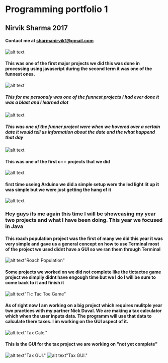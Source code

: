 # Programming portfolio 1
## Nirvik Sharma 2017

#### Contact me at sharmanirvik1@gmail.com
![alt text](https://nirviksharma.github.io/Programming1Portfolio/pic.png "Logo Title Text 1")


####  This was one of the first major projects we did this was done in processing using javascript during the second term it was one of the funnest ones. 
 
![alt text](https://nirviksharma.github.io/Programming1Portfolio/calc.png "Logo Title Text 1")

##### This for me personaly was one of the funnest projects I had ever done it was a blast and I learned alot 
![alt text](https://nirviksharma.github.io/Programming1Portfolio/pong.png "Logo Title Text 1")

##### This was one of the funner project were when we hovered over a certain date it would tell us information about the date and the what happend that day 
![alt text](https://nirviksharma.github.io/Programming1Portfolio/timeline.png "Logo Title Text 1")

#### This was one of the first c++ projects that we did 
![alt text](https://nirviksharma.github.io/Programming1Portfolio/UML.png "Logo Title Text 1")

#### first time useing Arduino we did a simple setup were the led light lit up it was simple but we were just getting the hang of it 
![alt text](https://nirviksharma.github.io/Programming1Portfolio/h.png "Logo Title Text 1")


### Hey guys its me again this time I will be showcasing my year two projects and what I have been doing. This year we focused in Java 

#### This roach population project was the first of many we did this year it was very simple and gave us a general concept on how to use Terminal most of the project we used didnt have a GUI so we ran them through Terminal 

![alt text](https://nirviksharma.github.io/Programming1Portfolio/roach.png)"Roach Population"

#### Some projects we worked on we did not complete like the tictactoe game project we simpliy didnt have engough time but we I do I will be sure to come back to it and finish it
![alt text](https://nirviksharma.github.io/Programming1Portfolio/tictactoe.png)"Tic Tac Toe Game"


#### As of right now I am working on a big project which requires mulitple year two practices with my partner Nick Duval. We are making a tax calculator which when the user inputs data. The programm will use that data to calculate there taxes. I im working on the GUI aspect of it.

![alt text](https://nirviksharma.github.io/Programming1Portfolio/taxes.png)"Tax Calc."

#### This is the GUI for the tax project we are working on "not yet complete"

![alt text](https://nirviksharma.github.io/Programming1Portfolio/t1.png)"Tax GUI."
![alt text](https://nirviksharma.github.io/Programming1Portfolio/t2.png)"Tax GUI."
